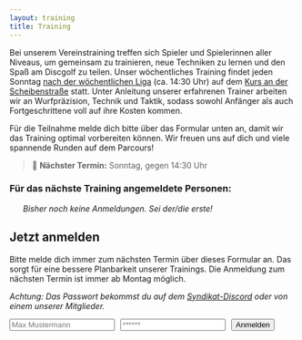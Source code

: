 ```yaml
---
layout: training
title: Training
---
```


Bei unserem Vereinstraining treffen sich Spieler und Spielerinnen aller Niveaus, um gemeinsam zu trainieren, neue Techniken zu lernen und den Spaß am Discgolf zu teilen. Unser wöchentliches Training findet jeden Sonntag [nach der wöchentlichen Liga](https://udisc.com/leagues/syndication-weekly) (ca. 14:30 Uhr) auf dem [Kurs an der Scheibenstraße](https://goo.gl/maps/yqyVDEoEs8Qd5LD56) statt. Unter Anleitung unserer erfahrenen Trainer arbeiten wir an Wurfpräzision, Technik und Taktik, sodass sowohl Anfänger als auch Fortgeschrittene voll auf ihre Kosten kommen.

Für die Teilnahme melde dich bitte über das Formular unten an, damit wir das Training optimal vorbereiten können. Wir freuen uns auf dich und viele spannende Runden auf dem Parcours!

> 📅 **Nächster Termin:** Sonntag, <span data-next-date></span> gegen 14:30 Uhr

### Für das nächste Training angemeldete Personen:

<ol data-training-list>
  <em data-no-participants>Bisher noch keine Anmeldungen. Sei der/die erste!</em>
</ol>

## Jetzt anmelden

Bitte melde dich immer zum nächsten Termin über dieses Formular an. Das sorgt für eine bessere Planbarkeit unserer Trainings. Die Anmeldung zum nächsten Termin ist immer ab Montag möglich.

*Achtung: Das Passwort bekommst du auf dem <a href="#" onclick="window.open('\/\/discord.gg\/bus8ZcaNFT');">Syndikat-Discord</a> oder von einem unserer Mitglieder.*

<form action="#" data-training-form class="search__group" style="display:flex; gap: 10px;">
  <input class="search__text" type="text" name="name" placeholder="Max Mustermann" required>
  <input class="search__text" type="password" name="password" placeholder="******" required>
  <button type="Submit" class="button button--primary">Anmelden</button>
</form>

